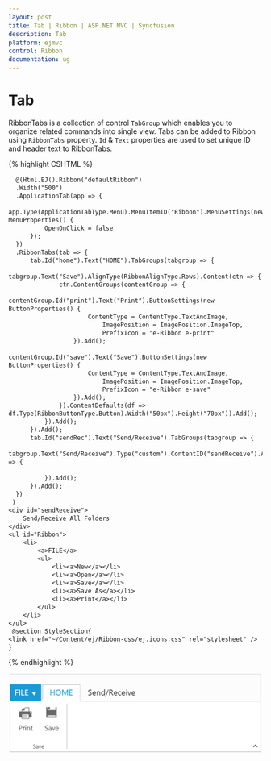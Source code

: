 ```yaml
---
layout: post
title: Tab | Ribbon | ASP.NET MVC | Syncfusion
description: Tab
platform: ejmvc
control: Ribbon
documentation: ug
---
```


# Tab

RibbonTabs is a collection of control `TabGroup` which enables you to organize related commands into single view. Tabs can be added to Ribbon using `RibbonTabs` property. `Id` & `Text` properties are used to set unique ID and header text to RibbonTabs.

{% highlight CSHTML %}

      @(Html.EJ().Ribbon("defaultRibbon")
      .Width("500")
      .ApplicationTab(app => {
          app.Type(ApplicationTabType.Menu).MenuItemID("Ribbon").MenuSettings(new MenuProperties() {
              OpenOnClick = false
          });
      })
      .RibbonTabs(tab => {
          tab.Id("home").Text("HOME").TabGroups(tabgroup => {
              tabgroup.Text("Save").AlignType(RibbonAlignType.Rows).Content(ctn => {
                  ctn.ContentGroups(contentGroup => {
                      contentGroup.Id("print").Text("Print").ButtonSettings(new ButtonProperties() {
                          ContentType = ContentType.TextAndImage,
                              ImagePosition = ImagePosition.ImageTop,
                              PrefixIcon = "e-Ribbon e-print"
                      }).Add();
                      contentGroup.Id("save").Text("Save").ButtonSettings(new ButtonProperties() {
                          ContentType = ContentType.TextAndImage,
                              ImagePosition = ImagePosition.ImageTop,
                              PrefixIcon = "e-Ribbon e-save"
                      }).Add();
                  }).ContentDefaults(df => df.Type(RibbonButtonType.Button).Width("50px").Height("70px")).Add();
              }).Add();
          }).Add();
          tab.Id("sendRec").Text("Send/Receive").TabGroups(tabgroup => {
              tabgroup.Text("Send/Receive").Type("custom").ContentID("sendReceive").AlignType(RibbonAlignType.Columns).Content(ctn => {

              }).Add();
          }).Add();
      })
     )
    <div id="sendReceive">
        Send/Receive All Folders
    </div>
    <ul id="Ribbon">
        <li>
            <a>FILE</a>
            <ul>
                <li><a>New</a></li>
                <li><a>Open</a></li>
                <li><a>Save</a></li>
                <li><a>Save As</a></li>
                <li><a>Print</a></li>
            </ul>
        </li>
    </ul>
     @section StyleSection{
    <link href="~/Content/ej/Ribbon-css/ej.icons.css" rel="stylesheet" />
    }

{% endhighlight  %}

![](Tab_images/Tab_img1.png)

